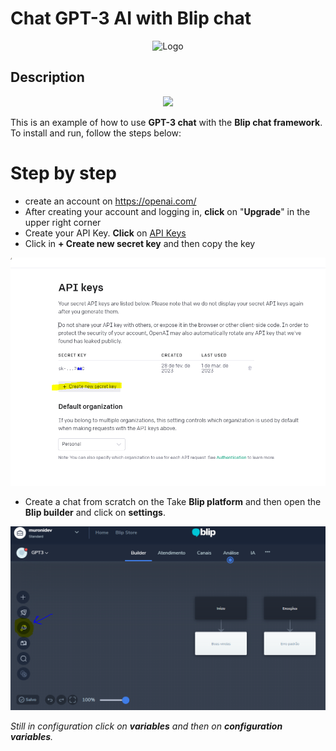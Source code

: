 # Chat GPT-3 AI with Blip chat
<div align="center">  
  
![Logo](https://1000logos.net/wp-content/uploads/2023/02/ChatGPT-Logo.png "Open AI")
  
</div>

## Description

<p align="center">
<img src="src/assets/finalGIFGPT.gif">
</p>

This is an example of how to use **GPT-3 chat** with the **Blip chat framework**.
To install and run, follow the steps below:

# Step by step
* create an account on https://openai.com/
* After creating your account and logging in, **click** on "**Upgrade**" in the upper right corner
* Create your API Key. **Click** on [API Keys](https://platform.openai.com/account/api-keys) 
* Click in **+ Create new secret key** and then copy the key

<p align="center">
<img src="src/assets/copyKey.PNG">
</p>

* Create a chat from scratch on the Take **Blip platform** and then open the **Blip builder** and click on **settings**.

<p align="center">
<img src="src/assets/config.PNG">
</p>

*Still in configuration click on **variables** and then on **configuration variables**.*
